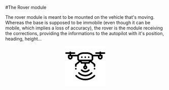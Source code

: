 #The Rover module

The rover module is meant to be mounted on the vehicle that's moving. Whereas the base is supposed to be immobile (even though it can be mobile, which implies a loss of accuracy), the rover is the module receiving the corrections, providing the informations to the autopilot with it's position, heading, height... 



<p align="center">
  <img src="./images/icorover.png?raw=true" alt="Rover ico"/>
</p>